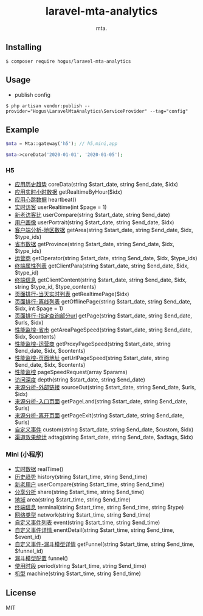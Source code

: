 <h1 align="center"> laravel-mta-analytics </h1>

<p align="center"> mta.</p>


## Installing

```shell
$ composer require hogus/laravel-mta-analytics
```

## Usage

- publish config

```shell
$ php artisan vendor:publish --provider="Hogus\LaravelMtaAnalytics\ServiceProvider" --tag="config"
```

## Example

```php
$mta = Mta::gateway('h5'); // h5,mini,app

$mta->coreData('2020-01-01', '2020-01-05');
```
### H5

- [应用历史趋势](https://mta.qq.com/docs/h5_api.html#%E5%BA%94%E7%94%A8%E5%8E%86%E5%8F%B2%E8%B6%8B%E5%8A%BF) coreData(string $start_date, string $end_date, $idx)
- [应用实时小时数据](https://mta.qq.com/docs/h5_api.html#%E5%BA%94%E7%94%A8%E5%AE%9E%E6%97%B6%E5%B0%8F%E6%97%B6%E6%95%B0%E6%8D%AE) getRealtimeByHour($idx)
- [应用心跳数据](https://mta.qq.com/docs/h5_api.html#%E5%BA%94%E7%94%A8%E5%BF%83%E8%B7%B3%E6%95%B0%E6%8D%AE) heartbeat()
- [实时访客](https://mta.qq.com/docs/h5_api.html#%E5%AE%9E%E6%97%B6%E8%AE%BF%E5%AE%A2) userRealtime(int $page = 1)
- [新老访客比](https://mta.qq.com/docs/h5_api.html#%E6%96%B0%E8%80%81%E8%AE%BF%E5%AE%A2%E6%AF%94) userCompare(string $start_date, string $end_date)
- [用户画像](https://mta.qq.com/docs/h5_api.html#%E7%94%A8%E6%88%B7%E7%94%BB%E5%83%8F) userPortrait(string $start_date, string $end_date, $idx)
- [客户端分析-地区数据](https://mta.qq.com/docs/h5_api.html#%E5%9C%B0%E5%8C%BA%E6%95%B0%E6%8D%AE) getArea(string $start_date, string $end_date, $idx, $type_ids)
- [省市数据](https://mta.qq.com/docs/h5_api.html#%E7%9C%81%E5%B8%82%E6%95%B0%E6%8D%AE) getProvince(string $start_date, string $end_date, $idx, $type_ids)
- [运营商](https://mta.qq.com/docs/h5_api.html#%E8%BF%90%E8%90%A5%E5%95%86) getOperator(string $start_date, string $end_date, $idx, $type_ids)
- [终端属性列表](https://mta.qq.com/docs/h5_api.html#%E7%BB%88%E7%AB%AF%E5%B1%9E%E6%80%A7%E5%88%97%E8%A1%A8) getClientPara(string $start_date, string $end_date, $idx, $type_id)
- [终端信息](https://mta.qq.com/docs/h5_api.html#%E7%BB%88%E7%AB%AF%E4%BF%A1%E6%81%AF) getClientContent(string $start_date, string $end_date, $idx, string $type_id, $type_contents)
- [页面排行-当天实时列表](https://mta.qq.com/docs/h5_api.html#%E9%A1%B5%E9%9D%A2%E6%8E%92%E8%A1%8C-%E5%BD%93%E5%A4%A9%E5%AE%9E%E6%97%B6%E5%88%97%E8%A1%A8) getRealtimePage($idx)
- [页面排行-离线列表](https://mta.qq.com/docs/h5_api.html#%E9%A1%B5%E9%9D%A2%E6%8E%92%E8%A1%8C-%E7%A6%BB%E7%BA%BF%E5%88%97%E8%A1%A8) getOfflinePage(string $start_date, string $end_date, $idx, int $page = 1)
- [页面排行-指定查询部分url](https://mta.qq.com/docs/h5_api.html#%E9%A1%B5%E9%9D%A2%E6%8E%92%E8%A1%8C-%E6%8C%87%E5%AE%9A%E6%9F%A5%E8%AF%A2%E9%83%A8%E5%88%86url) getPage(string $start_date, string $end_date, $urls, $idx)
- [性能监控-省市](https://mta.qq.com/docs/h5_api.html#%E6%80%A7%E8%83%BD%E7%9B%91%E6%8E%A7) getAreaPageSpeed(string $start_date, string $end_date, $idx, $contents)
- [性能监控-运营商](https://mta.qq.com/docs/h5_api.html#%E6%80%A7%E8%83%BD%E7%9B%91%E6%8E%A7) getProxyPageSpeed(string $start_date, string $end_date, $idx, $contents)
- [性能监控-页面地址](https://mta.qq.com/docs/h5_api.html#%E6%80%A7%E8%83%BD%E7%9B%91%E6%8E%A7) getUrlPageSpeed(string $start_date, string $end_date, $idx, $contents)
- [性能监控]() pageSpeedRequest(array $params)
- [访问深度](https://mta.qq.com/docs/h5_api.html#%E8%AE%BF%E9%97%AE%E6%B7%B1%E5%BA%A6) depth(string $start_date, string $end_date)
- [来源分析-外部链接](https://mta.qq.com/docs/h5_api.html#%E6%9D%A5%E6%BA%90%E5%88%86%E6%9E%90) sourceOut(string $start_date, string $end_date, $urls, $idx)
- [来源分析-入口页面](https://mta.qq.com/docs/h5_api.html#%E5%85%A5%E5%8F%A3%E9%A1%B5%E9%9D%A2) getPageLand(string $start_date, string $end_date, $urls)
- [来源分析-离开页面](https://mta.qq.com/docs/h5_api.html#%E7%A6%BB%E5%BC%80%E9%A1%B5%E9%9D%A2) getPageExit(string $start_date, string $end_date, $urls)
- [自定义事件](https://mta.qq.com/docs/h5_api.html#%E8%87%AA%E5%AE%9A%E4%B9%89%E4%BA%8B%E4%BB%B6) custom(string $start_date, string $end_date, $custom, $idx)
- [渠道效果统计](https://mta.qq.com/docs/h5_api.html#%E6%B8%A0%E9%81%93%E6%95%88%E6%9E%9C%E5%88%86%E6%9E%90) adtag(string $start_date, string $end_date, $adtags, $idx)

### Mini (小程序)

- [实时数据](https://mta.qq.com/docs/wechat_mini_program_api.html#%E5%AE%9E%E6%97%B6%E6%95%B0%E6%8D%AE-get-analyticsrealtime) realTime()
- [历史趋势](https://mta.qq.com/docs/wechat_mini_program_api.html#%E5%8E%86%E5%8F%B2%E8%B6%8B%E5%8A%BF-get-analyticshistory) history(string $start_time, string $end_time)
- [新老用户](https://mta.qq.com/docs/wechat_mini_program_api.html#%E6%96%B0%E8%80%81%E7%94%A8%E6%88%B7-get-analyticsusercompare) userCompare(string $start_time, string $end_time)
- [分享分析](https://mta.qq.com/docs/wechat_mini_program_api.html#%E5%88%86%E4%BA%AB%E5%88%86%E6%9E%90-get-analyticsshare) share(string $start_time, string $end_time)
- [地域](https://mta.qq.com/docs/wechat_mini_program_api.html?q=#%E5%9C%B0%E5%9F%9F-get-analyticsarea) area(string $start_time, string $end_time)
- [终端信息](https://mta.qq.com/docs/wechat_mini_program_api.html#%E7%BB%88%E7%AB%AF%E4%BF%A1%E6%81%AF-get-analyticsterminal) terminal(string $start_time, string $end_time, string $type)
- [网络类型](https://mta.qq.com/docs/wechat_mini_program_api.html#%E7%BD%91%E7%BB%9C%E7%B1%BB%E5%9E%8B-get-analyticsnetwork) network(string $start_time, string $end_time)
- [自定义事件列表](https://mta.qq.com/docs/wechat_mini_program_api.html#%E8%87%AA%E5%AE%9A%E4%B9%89%E4%BA%8B%E4%BB%B6%E5%88%97%E8%A1%A8-get-analyticsevent) event(string $start_time, string $end_time)
- [自定义事件详情 ](https://mta.qq.com/docs/wechat_mini_program_api.html#%E8%87%AA%E5%AE%9A%E4%B9%89%E4%BA%8B%E4%BB%B6%E8%AF%A6%E6%83%85-get-analyticseventdetail) enentDetail(string $start_time, string $end_time, $event_id)
- [自定义事件-漏斗模型详情](https://mta.qq.com/docs/wechat_mini_program_api.html#%E8%87%AA%E5%AE%9A%E4%B9%89%E4%BA%8B%E4%BB%B6-%E6%BC%8F%E6%96%97%E6%A8%A1%E5%9E%8B%E8%AF%A6%E6%83%85-get-analyticsfunnel) getFunnel(string $start_time, string $end_time, $funnel_id)
- [漏斗模型配置](https://mta.qq.com/docs/wechat_mini_program_api.html#%E6%BC%8F%E6%96%97%E6%A8%A1%E5%9E%8B%E9%85%8D%E7%BD%AE-get-funnel) funnel()
- [使用时段](https://mta.qq.com/docs/wechat_mini_program_api.html#%E4%BD%BF%E7%94%A8%E6%97%B6%E6%AE%B5-get-analyticsperiod) period(string $start_time, string $end_time)
- [机型](https://mta.qq.com/docs/wechat_mini_program_api.html#%E6%9C%BA%E5%9E%8B-get-analyticsmachine) machine(string $start_time, string $end_time)

## License

MIT
